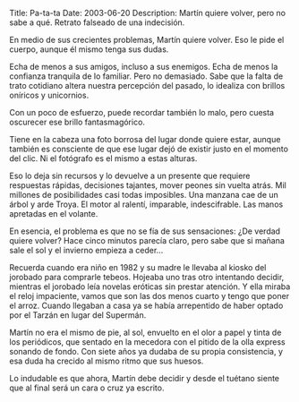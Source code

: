 Title: Pa-ta-ta
Date: 2003-06-20
Description: Martín quiere volver, pero no sabe a qué. Retrato falseado de una indecisión.

En medio de sus crecientes problemas, Martín quiere volver. Eso le pide el cuerpo, aunque él mismo tenga sus dudas. 

Echa de menos a sus amigos, incluso a sus enemigos. Echa de menos la confianza tranquila de lo familiar. Pero no demasiado. Sabe que la falta de trato cotidiano altera nuestra percepción del pasado, lo idealiza con brillos oníricos y unicornios. 

Con un poco de esfuerzo, puede recordar también lo malo, pero cuesta oscurecer ese brillo fantasmagórico.

Tiene en la cabeza una foto borrosa del lugar donde quiere estar, aunque también es consciente de que ese lugar dejó de existir justo en el momento del clic. Ni el fotógrafo es el mismo a estas alturas. 

Eso lo deja sin recursos y lo devuelve a un presente que requiere respuestas rápidas, decisiones tajantes, mover peones sin vuelta atrás. Mil millones de posibilidades casi todas imposibles. Una manzana cae de un árbol y arde Troya. El motor al ralentí, imparable, indescifrable. Las manos apretadas en el volante.

En esencia, el problema es que no se fía de sus sensaciones: ¿De verdad quiere volver? Hace cinco minutos parecía claro, pero sabe que si mañana sale el sol y el invierno empieza a ceder...

Recuerda cuando era niño en 1982 y su madre le llevaba al kiosko del jorobado para comprarle tebeos. Hojeaba uno tras otro intentando decidir, mientras el jorobado leía novelas eróticas sin prestar atención. Y ella miraba el reloj impaciente, vamos que son las dos menos cuarto y tengo que poner el arroz. Cuando llegaban a casa ya se había arrepentido de haber optado por el Tarzán en lugar del Supermán.

Martín no era el mismo de pie, al sol, envuelto en el olor a papel y tinta de los periódicos, que sentado en la mecedora con el pitido de la olla express sonando de fondo. Con siete años ya dudaba de su propia consistencia, y esa duda ha crecido al mismo ritmo que sus huesos. 

Lo indudable es que ahora, Martín debe decidir y desde el tuétano siente que al final será un cara o cruz ya escrito.
